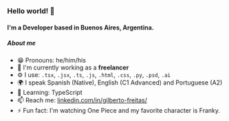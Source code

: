 ### Hello world! 👋

#### I'm a Developer based in Buenos Aires, Argentina. 

##### About me

- 😁 Pronouns: he/him/his
- 🏢 I'm currently working as a **freelancer**
- ⚙️ I use: `.tsx`, `.jsx`, `.ts`, `.js`, `.html`, `.css`, `.py`, `.psd`, `.ai`
- 🌍 I speak Spanish (Native), English (C1 Advanced) and Portuguese (A2)
- 🌱 Learning: TypeScript
- 📫 Reach me: [linkedin.com/in/gilberto-freitas/](https://www.linkedin.com/in/gilberto-freitas/)
- ⚡️ Fun fact: I'm watching One Piece and my favorite character is Franky.
